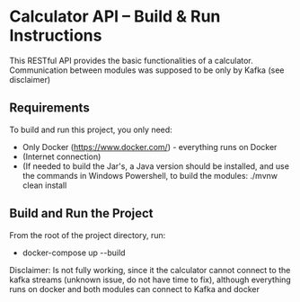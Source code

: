 # Calculator API – Build & Run Instructions
This RESTful API provides the basic functionalities of a calculator. Communication between modules was supposed to be only by Kafka (see disclaimer)

##  Requirements

To build and run this project, you only need:

- Only Docker (https://www.docker.com/) - everything runs on Docker
- (Internet connection)
- (If needed to build the Jar's, a Java version should be installed, and use the commands in Windows Powershell, to build the modules: ./mvnw clean install

## Build and Run the Project

From the root of the project directory, run: 
- docker-compose up --build

Disclaimer: Is not fully working, since it the calculator cannot connect to the kafka streams (unknown issue, do not have time to fix), although everything runs on docker and both modules can connect to Kafka and docker
